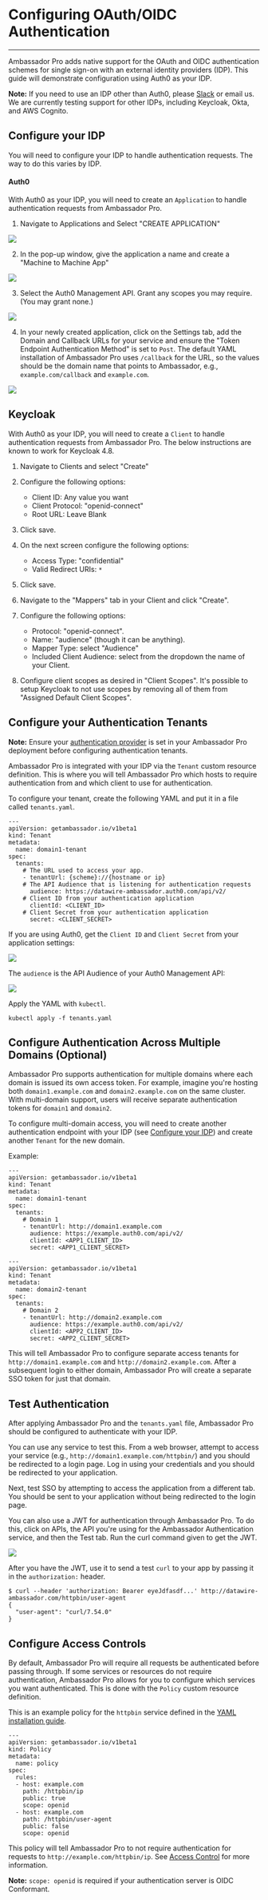 # Configuring OAuth/OIDC Authentication
---

Ambassador Pro adds native support for the OAuth and OIDC authentication schemes for single sign-on with an external identity providers (IDP). This guide will demonstrate configuration using Auth0 as your IDP. 

**Note:** If you need to use an IDP other than Auth0, please [Slack](https://d6e.co/slack) or email us. We are currently testing support for other IDPs, including Keycloak, Okta, and AWS Cognito.

## Configure your IDP
You will need to configure your IDP to handle authentication requests. The way to do this varies by IDP.

#### Auth0
With Auth0 as your IDP, you will need to create an `Application` to handle authentication requests from Ambassador Pro.

1. Navigate to Applications and Select "CREATE APPLICATION"

  ![](/images/create-application.png)

2. In the pop-up window, give the application a name and create a "Machine to Machine App"

  ![](/images/machine-machine.png)

3. Select the Auth0 Management API. Grant any scopes you may require. (You may grant none.)

  ![](/images/scopes.png)
  
4. In your newly created application, click on the Settings tab, add the Domain and Callback URLs for your service and ensure the "Token Endpoint Authentication Method" is set to `Post`. The default YAML installation of Ambassador Pro uses `/callback` for the URL, so the values should be the domain name that points to Ambassador, e.g., `example.com/callback` and `example.com`.

  ![](/images/Auth0_none.png)


## Keycloak

With Auth0 as your IDP, you will need to create a `Client` to handle authentication requests from Ambassador Pro. The below instructions are known to work for Keycloak 4.8.

1. Navigate to Clients and select "Create"

2. Configure the following options:
    
    - Client ID: Any value you want
    - Client Protocol: "openid-connect"
    - Root URL: Leave Blank
    
3. Click save.

4. On the next screen configure the following options:

    - Access Type: "confidential"
    - Valid Redirect URIs: `*`
    
5. Click save.
6. Navigate to the "Mappers" tab in your Client and click "Create".
7. Configure the following options:
    
    - Protocol: "openid-connect".
    - Name: "audience" (though it can be anything).
    - Mapper Type: select "Audience"
    - Included Client Audience: select from the dropdown the name of your Client.
    
8. Configure client scopes as desired in "Client Scopes". It's possible to setup Keycloak to not use scopes by removing all of them from "Assigned Default Client Scopes".


## Configure your Authentication Tenants

**Note:** Ensure your [authentication provider](/user-guide/ambassador-pro-install/#5-single-sign-on) is set in your Ambassador Pro deployment before configuring authentication tenants.

Ambassador Pro is integrated with your IDP via the `Tenant` custom resource definition. This is where you will tell Ambassador Pro which hosts to require authentication from and which client to use for authentication. 

To configure your tenant, create the following YAML and put it in a file called `tenants.yaml`.

```
---
apiVersion: getambassador.io/v1beta1
kind: Tenant
metadata:
  name: domain1-tenant
spec:
  tenants:
    # The URL used to access your app.
    - tenantUrl: {scheme}://{hostname or ip}
    # The API Audience that is listening for authentication requests
      audience: https://datawire-ambassador.auth0.com/api/v2/
    # Client ID from your authentication application
      clientId: <CLIENT_ID>
    # Client Secret from your authentication application
      secret: <CLIENT_SECRET>
```

If you are using Auth0, get the `Client ID` and `Client Secret` from your application settings:

![](/images/Auth0_secret.png)

The `audience` is the API Audience of your Auth0 Management API:

![](/images/Auth0_audience.png)

Apply the YAML with `kubectl`.

```
kubectl apply -f tenants.yaml
```

## Configure Authentication Across Multiple Domains (Optional)
Ambassador Pro supports authentication for multiple domains where each domain is issued its own access token. For example, imagine you're hosting both `domain1.example.com` and `domain2.example.com` on the same cluster. With multi-domain support, users will receive separate authentication tokens for `domain1` and `domain2`.

To configure multi-domain access, you will need to create another authentication endpoint with your IDP (see [Configure your IDP](/user-guide/oauth-oidc-auth/#configure-your-idp)) and create another `Tenant` for the new domain.

Example:

```
---
apiVersion: getambassador.io/v1beta1
kind: Tenant
metadata:
  name: domain1-tenant
spec:
  tenants:
    # Domain 1
    - tenantUrl: http://domain1.example.com
      audience: https://example.auth0.com/api/v2/
      clientId: <APP1_CLIENT_ID>
      secret: <APP1_CLIENT_SECRET>
```

```
---
apiVersion: getambassador.io/v1beta1
kind: Tenant
metadata:
  name: domain2-tenant
spec:
  tenants:
    # Domain 2
    - tenantUrl: http://domain2.example.com
      audience: https://example.auth0.com/api/v2/
      clientId: <APP2_CLIENT_ID>
      secret: <APP2_CLIENT_SECRET>
```

This will tell Ambassador Pro to configure separate access tenants for `http://domain1.example.com` and `http://domain2.example.com`. After a subsequent login to either domain, Ambassador Pro will create a separate SSO token for just that domain.

## Test Authentication
After applying Ambassador Pro and the `tenants.yaml` file, Ambassador Pro should be configured to authenticate with your IDP. 

You can use any service to test this. From a web browser, attempt to access your service (e.g., `http://domain1.example.com/httpbin/`) and you should be redirected to a login page. Log in using your credentials and you should be redirected to your application.

Next, test SSO by attempting to access the application from a different tab. You should be sent to your application without being redirected to the login page.

You can also use a JWT for authentication through Ambassador Pro. To do this, click on APIs, the API you're using for the Ambassador Authentication service, and then the Test tab. Run the curl command given to get the JWT.

![](/images/Auth0_JWT.png)

After you have the JWT, use it to send a test `curl` to your app by passing it in the `authorization:` header.

```
$ curl --header 'authorization: Bearer eyeJdfasdf...' http://datawire-ambassador.com/httpbin/user-agent
{
  "user-agent": "curl/7.54.0"
}
```

## Configure Access Controls
By default, Ambassador Pro will require all requests be authenticated before passing through. If some services or resources do not require authentication, Ambassador Pro allows for you to configure which services you want authenticated. This is done with the `Policy` custom resource definition. 

This is an example policy for the `httpbin` service defined in the [YAML installation guide](/user-guide/getting-started#3-creating-your-first-route).

```
---
apiVersion: getambassador.io/v1beta1
kind: Policy
metadata:
  name: policy
spec:
  rules:
  - host: example.com
    path: /httpbin/ip
    public: true
    scope: openid
  - host: example.com
    path: /httpbin/user-agent
    public: false
    scope: openid
```
This policy will tell Ambassador Pro to not require authentication for requests to `http://example.com/httpbin/ip`. See [Access Control](/reference/services/access-control) for more information.

**Note:** `scope: openid` is required if your authentication server is OIDC Conformant.

